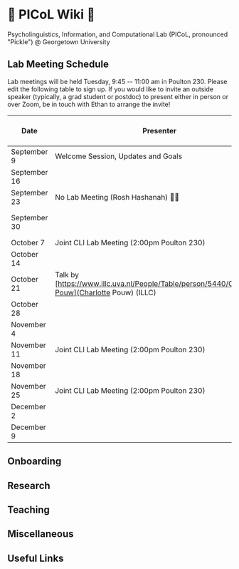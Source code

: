 # 🥒 PICoL Wiki 🥒

Psycholinguistics, Information, and Computational Lab (PICoL, pronounced "Pickle") @ Georgetown University

## Lab Meeting Schedule

Lab meetings will be held Tuesday, 9:45 -- 11:00 am in Poulton 230. Please edit the following table to sign up. If you would like to invite an outside speaker (typically, a grad student or postdoc) to present either in person or over Zoom, be in touch with Ethan to arrange the invite!

| Date    | Presenter | Notes / Links|
| -------- | ------- | ------- |
| September 9  | Welcome Session, Updates and Goals | |
| September 16  |  | |
| September 23  | No Lab Meeting (Rosh Hashanah) 🍎🍯 | |
| September 30  | | Ethan will be absent |
| October 7  | Joint CLI Lab Meeting (2:00pm Poulton 230) | |
| October 14  |  | |
| October 21  | Talk by [https://www.illc.uva.nl/People/Table/person/5440/Charlotte-Pouw](Charlotte Pouw) (ILLC)| |
| October 28  |  | |
| November 4  |  | |
| November 11  | Joint CLI Lab Meeting (2:00pm Poulton 230) | |
| November 18  |  | |
| November 25  | Joint CLI Lab Meeting (2:00pm Poulton 230)  | |
| December 2  |  | |
| December 9  |  | |

## Onboarding

## Research

## Teaching

## Miscellaneous

## Useful Links
